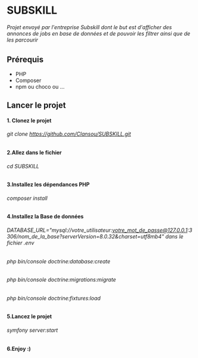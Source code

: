 # SUBSKILL
###### Projet envoyé par l'entreprise Subskill dont le but est d'afficher des annonces de jobs en base de données et de pouvoir les filtrer ainsi que de les parcourir

## Prérequis
- PHP
- Composer
- npm ou choco ou ...

## Lancer le projet 

#### 1. Clonez le projet
###### git clone https://github.com/Clansou/SUBSKILL.git

#### 2.Allez dans le fichier
###### cd SUBSKILL

#### 3.Installez les dépendances PHP 
###### composer install

#### 4.Installez la Base de données
###### DATABASE_URL="mysql://votre_utilisateur:votre_mot_de_passe@127.0.0.1:3306/nom_de_la_base?serverVersion=8.0.32&charset=utf8mb4" dans le fichier .env
###### php bin/console doctrine:database:create
###### php bin/console doctrine:migrations:migrate
###### php bin/console doctrine:fixtures:load

#### 5.Lancez le projet
###### symfony server:start

#### 6.Enjoy :)



